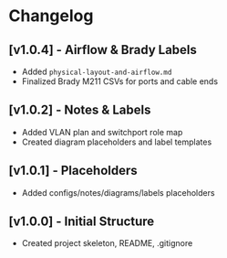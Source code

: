 # Changelog

## [v1.0.4] - Airflow & Brady Labels
- Added `physical-layout-and-airflow.md`
- Finalized Brady M211 CSVs for ports and cable ends

## [v1.0.2] - Notes & Labels
- Added VLAN plan and switchport role map
- Created diagram placeholders and label templates

## [v1.0.1] - Placeholders
- Added configs/notes/diagrams/labels placeholders

## [v1.0.0] - Initial Structure
- Created project skeleton, README, .gitignore
